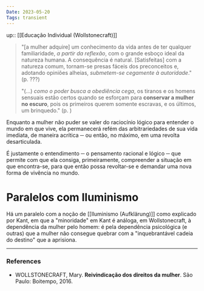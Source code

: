 ```yaml
---
Date: 2023-05-20
Tags: transient
---
```

up:: [[Educação Individual (Wollstonecraft)]]

> "[a mulher adquire] um conhecimento da vida antes de ter qualquer familiaridade, *a partir da reflexão*, com o grande esboço ideal da natureza humana. A consequência é natural. [Satisfeitas] com a natureza comum, tornam-se presas fáceis dos preconceitos e, adotando opiniões alheias, *submetem-se cegamente à autoridade*." (p. ???)
> 
> "(...) *como o poder busca a obediência cega*, os tiranos e os homens sensuais estão certos quando se esforçam para **conservar a mulher no escuro**, pois os primeiros querem somente escravas, e os últimos, um brinquedo." (p. )

Enquanto a mulher não puder se valer do raciocínio lógico para entender o mundo em que vive, ela permanecerá refém das arbitrariedades de sua vida imediata, de maneira acrítica ─ ou então, no máximo, em uma revolta desarticulada. 

É justamente o entendimento ─ o pensamento racional e lógico ─ que permite com que ela consiga, primeiramente, compreender a situação em que encontra-se, para que então possa revoltar-se e demandar uma nova forma de vivência no mundo.

# Paralelos com Iluminismo
Há um paralelo com a noção de [[Iluminismo (Aufklärung)]] como explicado por Kant, em que a "minoridade" em Kant é análoga, em Wollstonecraft, à dependência da mulher pelo homem: é pela dependência psicológica (e outras) que a mulher não consegue quebrar com a "inquebrantável cadeia do destino" que a aprisiona. 

---
### References
- WOLLSTONECRAFT, Mary. **Reivindicação dos direitos da mulher**. São Paulo: Boitempo, 2016.
